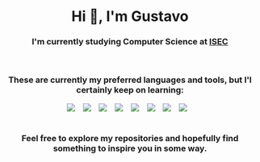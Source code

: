<h1 align="center">Hi 👋, I'm Gustavo</h1>
<h3 align="center">I'm currently studying Computer Science at <a href="https://www.isec.pt/PT/estudar/licenciaturas/EngInfor/" target="_blank">ISEC</a></h3>

<br>

<h3 align="center">These are currently my preferred languages and tools, but I'l certainly keep on learning:</h3>

<div align="center">
  <span>
   <img src="https://img.shields.io/badge/c-%2300599C.svg?style=for-the-badge&logo=c&logoColor=white"/> &nbsp;&nbsp;
   <img src="https://img.shields.io/badge/css3-%231572B6.svg?style=for-the-badge&logo=css3&logoColor=white"/> &nbsp;&nbsp;
   <img src="https://img.shields.io/badge/html5-%23E34F26.svg?style=for-the-badge&logo=html5&logoColor=white"/> &nbsp;&nbsp;
   <img src="https://img.shields.io/badge/python-3670A0?style=for-the-badge&logo=python&logoColor=ffdd54"/> &nbsp;&nbsp;
   <img src="https://img.shields.io/badge/flask-%23000.svg?style=for-the-badge&logo=flask&logoColor=white"/> &nbsp;&nbsp;
   <img src="https://img.shields.io/badge/TensorFlow-%23FF6F00.svg?style=for-the-badge&logo=TensorFlow&logoColor=white"/> &nbsp;&nbsp;
   <img src="https://img.shields.io/badge/mysql-%2300f.svg?style=for-the-badge&logo=mysql&logoColor=white"/> &nbsp;&nbsp;
   <img src="https://img.shields.io/badge/Linux-FCC624?style=for-the-badge&logo=linux&logoColor=black"/> &nbsp;&nbsp;
  </span>
 </div>
 
</br>

<h3 align="center">Feel free to explore my repositories and hopefully find something to inspire you in some way.</h3>

